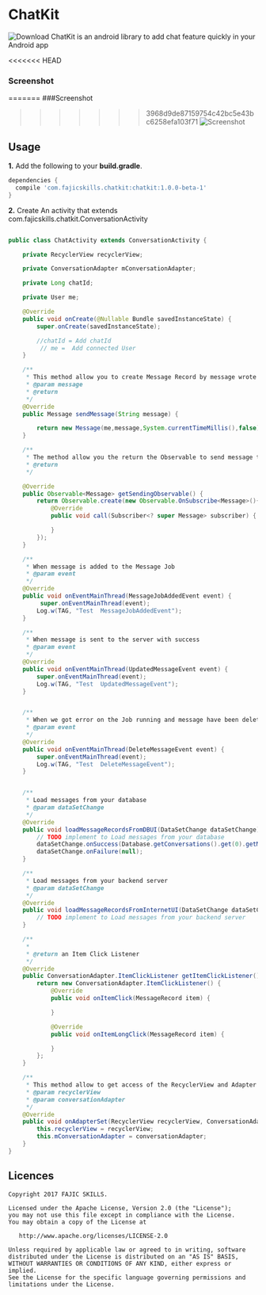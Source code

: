 ChatKit
=======

![Download](https://api.bintray.com/packages/angebagui/maven/ChatKit/images/download.svg) 
ChatKit is an android library to add chat feature quickly in your Android app

<<<<<<< HEAD
### Screenshot
=======
###Screenshot
>>>>>>> 3968d9de87159754c42bc5e43bc6258efa103f71
 ![Screenshot](https://github.com/fajicskills/ChatKit/blob/master/screenshot/mobile_chat_image.png)


Usage
-----

**1.** Add the following to your **build.gradle**.
```groovy
dependencies {
  compile 'com.fajicskills.chatkit:chatkit:1.0.0-beta-1'
}
```

**2.** Create An activity that extends com.fajicskills.chatkit.ConversationActivity
```java

public class ChatActivity extends ConversationActivity {

    private RecyclerView recyclerView;

    private ConversationAdapter mConversationAdapter;

    private Long chatId;

    private User me;

    @Override
    public void onCreate(@Nullable Bundle savedInstanceState) {
        super.onCreate(savedInstanceState);

        //chatId = Add chatId
         // me =  Add connected User
    }

    /**
     * This method allow you to create Message Record by message wrote by connected User
     * @param message
     * @return
     */
    @Override
    public Message sendMessage(String message) {

        return new Message(me,message,System.currentTimeMillis(),false);
    }

    /**
     * The method allow you the return the Observable to send message to the Backend Server
     * @return
     */

    @Override
    public Observable<Message> getSendingObservable() {
        return Observable.create(new Observable.OnSubscribe<Message>(){
            @Override
            public void call(Subscriber<? super Message> subscriber) {

            }
        });
    }

    /**
     * When message is added to the Message Job
     * @param event
     */
    @Override
    public void onEventMainThread(MessageJobAddedEvent event) {
         super.onEventMainThread(event);
        Log.w(TAG, "Test  MessageJobAddedEvent");
    }

    /**
     * When message is sent to the server with success
     * @param event
     */
    @Override
    public void onEventMainThread(UpdatedMessageEvent event) {
        super.onEventMainThread(event);
        Log.w(TAG, "Test  UpdatedMessageEvent");
    }


    /**
     * When we got error on the Job running and message have been deleted
     * @param event
     */
    @Override
    public void onEventMainThread(DeleteMessageEvent event) {
        super.onEventMainThread(event);
        Log.w(TAG, "Test  DeleteMessageEvent");
    }


    /**
     * Load messages from your database 
     * @param dataSetChange
     */
    @Override
    public void loadMessageRecordsFromDBUI(DataSetChange dataSetChange) {
        // TODO implement to Load messages from your database
        dataSetChange.onSuccess(Database.getConversations().get(0).getMessages());
        dataSetChange.onFailure(null);
    }

    /**
     * Load messages from your backend server
     * @param dataSetChange
     */
    @Override
    public void loadMessageRecordsFromInternetUI(DataSetChange dataSetChange) {
        // TODO implement to Load messages from your backend server
    }

    /**
     * 
     * @return an Item Click Listener 
     */
    @Override
    public ConversationAdapter.ItemClickListener getItemClickListener() {
        return new ConversationAdapter.ItemClickListener() {
            @Override
            public void onItemClick(MessageRecord item) {

            }

            @Override
            public void onItemLongClick(MessageRecord item) {

            }
        };
    }

    /**
     * This method allow to get access of the RecyclerView and Adapter that fill your messages
     * @param recyclerView 
     * @param conversationAdapter
     */
    @Override
    public void onAdapterSet(RecyclerView recyclerView, ConversationAdapter conversationAdapter) {
        this.recyclerView = recyclerView;
        this.mConversationAdapter = conversationAdapter;
    }
}

```



Licences
--------
    Copyright 2017 FAJIC SKILLS.

    Licensed under the Apache License, Version 2.0 (the "License");
    you may not use this file except in compliance with the License.
    You may obtain a copy of the License at

       http://www.apache.org/licenses/LICENSE-2.0

    Unless required by applicable law or agreed to in writing, software
    distributed under the License is distributed on an "AS IS" BASIS,
    WITHOUT WARRANTIES OR CONDITIONS OF ANY KIND, either express or implied.
    See the License for the specific language governing permissions and
    limitations under the License.
